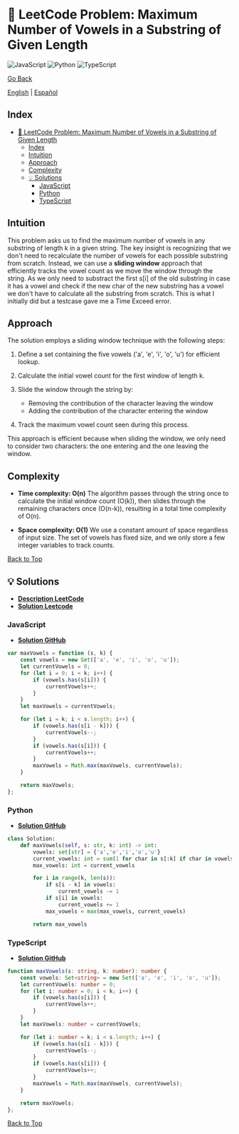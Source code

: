 # 🤔 LeetCode Problem: Maximum Number of Vowels in a Substring of Given Length

![JavaScript](https://img.shields.io/badge/JavaScript-F7DF1E?logo=javascript&logoColor=black)
![Python](https://img.shields.io/badge/Python-3776AB?logo=python&logoColor=white)
![TypeScript](https://img.shields.io/badge/TypeScript-3178C6?logo=typescript&logoColor=white)

[Go Back](../README.md)

[English](./1456.MaximumNumberOfVowelsInASubstringOfGivenLength.md) | [Español](./1456.MaximumNumberOfVowelsInASubstringOfGivenLength-es.md)

## Index

- [🤔 LeetCode Problem: Maximum Number of Vowels in a Substring of Given Length](#-leetcode-problem-maximum-number-of-vowels-in-a-substring-of-given-length)
  - [Index](#index)
  - [Intuition](#intuition)
  - [Approach](#approach)
  - [Complexity](#complexity)
  - [💡 Solutions](#-solutions)
    - [JavaScript](#javascript)
    - [Python](#python)
    - [TypeScript](#typescript)

## Intuition

This problem asks us to find the maximum number of vowels in any substring of length k in a given string. The key insight is recognizing that we don't need to recalculate the number of vowels for each possible substring from scratch. Instead, we can use a **sliding window** approach that efficiently tracks the vowel count as we move the window through the string.
As we only need to substract the first s[i] of the old substring in case it has a vowel and check if the new char of the new substring has a vowel we don't have to calculate all the substring from scratch. This is what I initially did but a testcase gave me a Time Exceed error.

## Approach

The solution employs a sliding window technique with the following steps:

1. Define a set containing the five vowels ('a', 'e', 'i', 'o', 'u') for efficient lookup.
2. Calculate the initial vowel count for the first window of length k.
3. Slide the window through the string by:

    - Removing the contribution of the character leaving the window
    - Adding the contribution of the character entering the window

4. Track the maximum vowel count seen during this process.

This approach is efficient because when sliding the window, we only need to consider two characters: the one entering and the one leaving the window.

## Complexity

- **Time complexity: O(n)**
The algorithm passes through the string once to calculate the initial window count (O(k)), then slides through the remaining characters once (O(n-k)), resulting in a total time complexity of O(n).

- **Space complexity: O(1)**
We use a constant amount of space regardless of input size. The set of vowels has fixed size, and we only store a few integer variables to track counts.

[Back to Top](#index)

## 💡 Solutions

- **[Description LeetCode](https://leetcode.com/problems/kids-with-the-greatest-number-of-candies/description/)**
- **[Solution Leetcode](https://leetcode.com/problems/kids-with-the-greatest-number-of-candies/solutions/6560394/easy-solution-by-danielpaez-dev-zy4x/)**

### JavaScript

- **[Solution GitHub](../solutions/JavaScript/1456.MaximumNumberOfVowelsInASubstringOfGivenLength.js)**

```javascript
var maxVowels = function (s, k) {
    const vowels = new Set(['a', 'e', 'i', 'o', 'u']);
    let currentVowels = 0;
    for (let i = 0; i < k; i++) {
        if (vowels.has(s[i])) {
            currentVowels++;
        }
    }
    let maxVowels = currentVowels;

    for (let i = k; i < s.length; i++) {
        if (vowels.has(s[i - k])) {
            currentVowels--;
        }
        if (vowels.has(s[i])) {
            currentVowels++;
        }
        maxVowels = Math.max(maxVowels, currentVowels);
    }

    return maxVowels;
};
```

### Python

- **[Solution GitHub](../solutions/Python/1456.MaximumNumberOfVowelsInASubstringOfGivenLength.py)**

```python
class Solution:
    def maxVowels(self, s: str, k: int) -> int:
        vowels: set[str] = {'a','e','i','o','u'}
        current_vowels: int = sum(1 for char in s[:k] if char in vowels)
        max_vowels: int = current_vowels

        for i in range(k, len(s)):
            if s[i - k] in vowels:
                current_vowels -= 1
            if s[i] in vowels:
                current_vowels += 1
            max_vowels = max(max_vowels, current_vowels)

        return max_vowels

```

### TypeScript

- **[Solution GitHub](../solutions/TypeScript/1456.MaximumNumberOfVowelsInASubstringOfGivenLength.ts)**

```typescript
function maxVowels(s: string, k: number): number {
    const vowels: Set<string> = new Set(['a', 'e', 'i', 'o', 'u']);
    let currentVowels: number = 0;
    for (let i: number = 0; i < k; i++) {
        if (vowels.has(s[i])) {
            currentVowels++;
        }
    }
    let maxVowels: number = currentVowels;

    for (let i: number = k; i < s.length; i++) {
        if (vowels.has(s[i - k])) {
            currentVowels--;
        }
        if (vowels.has(s[i])) {
            currentVowels++;
        }
        maxVowels = Math.max(maxVowels, currentVowels);
    }

    return maxVowels;
};
```

[Back to Top](#index)
